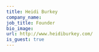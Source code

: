 ```yaml
---
title: Heidi Burkey
company_name:
job_title: Founder
bio_image:
url: http://www.heidiburkey.com/
is_guest: true
---
```

